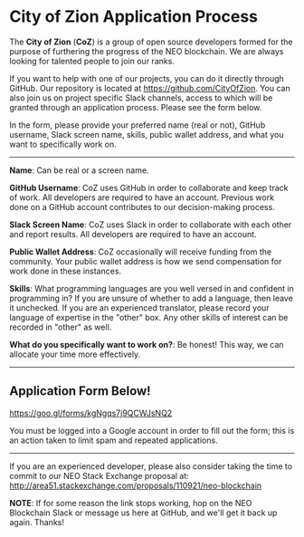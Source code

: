 # City of Zion Application Process

The **City of Zion** (**CoZ**) is a group of open source developers formed for the purpose of furthering the progress of the NEO blockchain. We are always looking for talented people to join our ranks. 

If you want to help with one of our projects, you can do it directly through GitHub. Our repository is located at https://github.com/CityOfZion. You can also join us on project specific Slack channels, access to which will be granted through an application process. Please see the form below.

In the form, please provide your preferred name (real or not), GitHub username, Slack screen name, skills, public wallet address, and what you want to specifically work on.

-------------------------------------------------------------------------------------------------------------------------------

**Name**: Can be real or a screen name. 

**GitHub Username**: CoZ uses GitHub in order to collaborate and keep track of work. All developers are required to have an account. Previous work done on a GitHub account contributes to our decision-making process.

**Slack Screen Name**: CoZ uses Slack in order to collaborate with each other and report results. All developers are required to have an account.

**Public Wallet Address**: CoZ occasionally will receive funding from the community. Your public wallet address is how we send compensation for work done in these instances.

**Skills**: What programming languages are you well versed in and confident in programming in? If you are unsure of whether to add a language, then leave it unchecked. If you are an experienced translator, please record your language of expertise in the "other" box. Any other skills of interest can be recorded in "other" as well.

**What do you specifically want to work on?**: Be honest! This way, we can allocate your time more effectively. 

-------------------------------------------------------------------------------------------------------------------------------

## Application Form Below!

https://goo.gl/forms/kgNgqs7j9QCWJsNQ2

You must be logged into a Google account in order to fill out the form; this is an action taken to limit spam and repeated applications.

-------------------------------------------------------------------------------------------------------------------------------

If you are an experienced developer, please also consider taking the time to commit to our NEO Stack Exchange proposal at: http://area51.stackexchange.com/proposals/110921/neo-blockchain

**NOTE**: If for some reason the link stops working, hop on the NEO Blockchain Slack or message us here at GitHub, and we'll get it back up again. Thanks!
